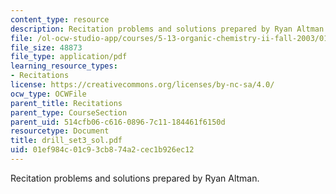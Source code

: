 ```yaml
---
content_type: resource
description: Recitation problems and solutions prepared by Ryan Altman.
file: /ol-ocw-studio-app/courses/5-13-organic-chemistry-ii-fall-2003/01ef984c01c93cb874a2cec1b926ec12_drill_set3_sol.pdf
file_size: 48873
file_type: application/pdf
learning_resource_types:
- Recitations
license: https://creativecommons.org/licenses/by-nc-sa/4.0/
ocw_type: OCWFile
parent_title: Recitations
parent_type: CourseSection
parent_uid: 514cfb06-c616-0896-7c11-184461f6150d
resourcetype: Document
title: drill_set3_sol.pdf
uid: 01ef984c-01c9-3cb8-74a2-cec1b926ec12
---
```

Recitation problems and solutions prepared by Ryan Altman.
